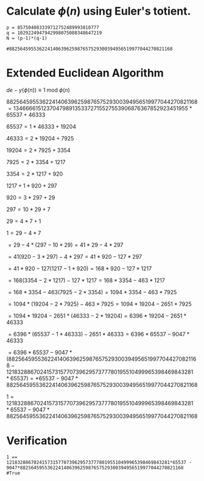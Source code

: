 # Calculate $\phi(n)$ using Euler's totient.
```
p = 857504083339712752489993810777
q = 1029224947942998075080348647219
N = (p-1)*(q-1)

#882564595536224140639625987657529300394956519977044270821168
```

# Extended Euclidean Algorithm
$de - y(\phi(n)) \equiv 1 \;\text{mod}\; \phi(n)$

$882564595536224140639625987657529300394956519977044270821168 = 13466661512370479891353372715527553906876367852923451955*65537 + 46333$

$65537 = 1*46333 + 19204$

$46333 = 2*19204 + 7925$

$19204 = 2*7925 + 3354$

$7925 = 2*3354 + 1217$

$3354 = 2*1217 + 920$

$1217 + 1*920 + 297$

$920 = 3*297 + 29$

$297 = 10*29 + 7$

$29 = 4*7 + 1$


$1 = 29 - 4*7$

$= 29 - 4*(297 - 10*29) = 41*29 - 4*297$

$= 41(920-3*297) - 4*297 = 41*920 - 127*297$

$= 41*920 - 127(1217 - 1*920) = 168*920 - 127*1217$

$= 168(3354 - 2*1217) - 127*1217 = 168*3354 - 463*1217$

$= 168*3354 - 463(7925 - 2*3354) = 1094*3354 - 463*7925$

$= 1094*(19204 - 2*7925) - 463*7925 = 1094*19204 - 2651*7925$

$= 1094*19204 - 2651*(46333 - 2*19204) = 6396*19204 - 2651*46333$

$= 6396*(65537 - 1*46333) - 2651*46333 = 6396*65537 - 9047*46333$

$= 6396*65537 - 9047*(882564595536224140639625987657529300394956519977044270821168 - 121832886702415731577073962957377780195510499965398469843281*65537) = *65537 - 9047*882564595536224140639625987657529300394956519977044270821168$

$1 = 121832886702415731577073962957377780195510499965398469843281*65537 - 9047*882564595536224140639625987657529300394956519977044270821168$


# Verification
```
1 == 121832886702415731577073962957377780195510499965398469843281*65537 - 9047*882564595536224140639625987657529300394956519977044270821168
#True
```
